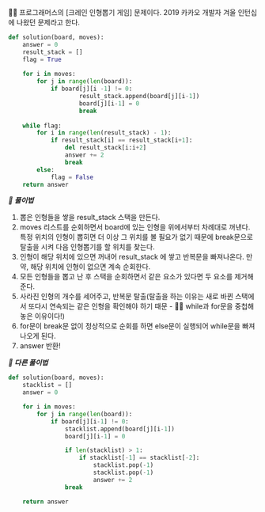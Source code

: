 
🧑‍💻 프로그래머스의 [크레인 인형뽑기 게임] 문제이다. 2019 카카오 개발자 겨울 인턴십에 나왔던 문제라고 한다. 



```python
def solution(board, moves):
    answer = 0
    result_stack = []
    flag = True
    
    for i in moves:
        for j in range(len(board)):
            if board[j][i -1] != 0:
            		result_stack.append(board[j][i-1])
            		board[j][i-1] = 0
            		break
            
    while flag:
        for i in range(len(result_stack) - 1):
            if result_stack[i] == result_stack[i+1]:
                del result_stack[i:i+2]
                answer += 2
                break
        else:
            flag = False
    return answer
```



***📝 풀이법***

1. 뽑은 인형들을 쌓을 result_stack 스택을 만든다. 
2. moves 리스트를 순회하면서 board에 있는 인형을 위에서부터 차례대로 꺼낸다. 특정 위치의 인형이 뽑히면 더 이상 그 위치를 볼 필요가 없기 때문에 break문으로 탈출을 시켜 다음 인형뽑기를 할 위치를 찾는다.  
3. 인형이 해당 위치에 있으면 꺼내어 result_stack 에 쌓고 반복문을 빠져나온다. 만약, 해당 위치에 인형이 없으면 계속 순회한다. 
4. 모든 인형들을 뽑고 난 후 스택을 순회하면서 같은 요소가 있다면 두 요소를 제거해준다.
5. 사라진 인형의 개수를 세어주고, 반복문 탈출(탈출을 하는 이유는 새로 바뀐 스택에서 또다시 연속되는 같은 인형을 확인해야 하기 때문 - 🧑‍💻 while과 for문을 중첩해놓은 이유이다!)
6. for문이 break문 없이 정상적으로 순회를 하면 else문이 실행되어 while문을 빠져나오게 된다.
7. answer 반환!



***📝 다른 풀이법***

```python
def solution(board, moves):
    stacklist = []
    answer = 0

    for i in moves:
        for j in range(len(board)):
            if board[j][i-1] != 0:
                stacklist.append(board[j][i-1])
                board[j][i-1] = 0

                if len(stacklist) > 1:
                    if stacklist[-1] == stacklist[-2]:
                        stacklist.pop(-1)
                        stacklist.pop(-1)
                        answer += 2     
                break

    return answer
```


